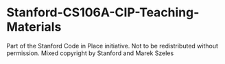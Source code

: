 # Stanford-CS106A-CIP-Teaching-Materials

Part of the Stanford Code in Place initiative. Not to be redistributed without permission. Mixed copyright by Stanford and Marek Szeles
